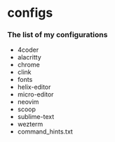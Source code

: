 # configs

### The list of my configurations

- 4coder
- alacritty
- chrome
- clink
- fonts
- helix-editor
- micro-editor
- neovim
- scoop
- sublime-text
- wezterm
- command_hints.txt
